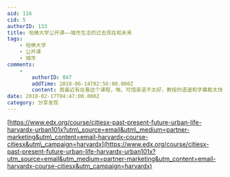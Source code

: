 ```yaml
---
aid: 116
cid: 5
authorID: 133
title: 哈佛大学公开课——城市生活的过去现在和未来
tags:
    - 哈佛大学
    - 公开课
    - 城市
comments:
    -
        authorID: 847
        addTime: 2018-06-14T02:56:00.000Z
        content: 我最近有在看这个课程，唉。可惜英语不太好，教授的语速和字幕都太快，很多都没有理解，只能当听广播了。
date: 2018-02-17T04:47:00.000Z
category: 分享发现
---
```


[https://www.edx.org/course/citiesx-past-present-future-urban-life-harvardx-urban101x?utm\_source=email&utm\_medium=partner-marketing&utm\_content=email-harvardx-course-citiesx&utm\_campaign=harvardx](https://www.edx.org/course/citiesx-past-present-future-urban-life-harvardx-urban101x?utm_source=email&utm_medium=partner-marketing&utm_content=email-harvardx-course-citiesx&utm_campaign=harvardx)
